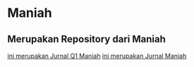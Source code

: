 # Maniah

## Merupakan Repository dari Maniah  


[ini merupakan Jurnal Q1 Maniah](Jurnal%20Q1%20-%20Maniah.pdf)
[ini merupakan Jurnal Maniah](artikelmaniah.pdf)
